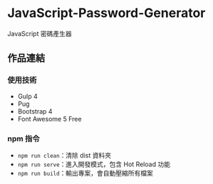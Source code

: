 # JavaScript-Password-Generator

JavaScript 密碼產生器

## 作品連結

### 使用技術

- Gulp 4
- Pug
- Bootstrap 4
- Font Awesome 5 Free

### npm 指令

- `npm run clean`：清除 dist 資料夾
- `npm run serve`：進入開發模式，包含 Hot Reload 功能
- `npm run build`：輸出專案，會自動壓縮所有檔案
